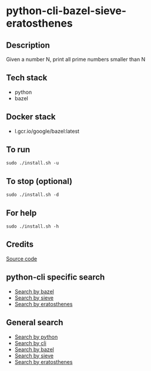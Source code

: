 # python-cli-bazel-sieve-eratosthenes

## Description
Given a number N, print all prime numbers smaller than N

## Tech stack
- python
- bazel

## Docker stack
- l.gcr.io/google/bazel:latest

## To run
`sudo ./install.sh -u`

## To stop (optional)
`sudo ./install.sh -d`

## For help
`sudo ./install.sh -h`

## Credits
[Source code](https://www.geeksforgeeks.org/sieve-of-eratosthenes/)

## python-cli specific search
- [Search by bazel](https://github.com/bearddan2000?tab=repositories&q=python-cli-bazel&type=&language=&sort=)
- [Search by sieve](https://github.com/bearddan2000?tab=repositories&q=python-cli-sieve&type=&language=&sort=)
- [Search by eratosthenes](https://github.com/bearddan2000?tab=repositories&q=python-cli-eratosthenes&type=&language=&sort=)

## General search
- [Search by python](https://github.com/bearddan2000?tab=repositories&q=python&type=&language=&sort=)
- [Search by cli](https://github.com/bearddan2000?tab=repositories&q=cli&type=&language=&sort=)
- [Search by bazel](https://github.com/bearddan2000?tab=repositories&q=bazel&type=&language=&sort=)
- [Search by sieve](https://github.com/bearddan2000?tab=repositories&q=sieve&type=&language=&sort=)
- [Search by eratosthenes](https://github.com/bearddan2000?tab=repositories&q=eratosthenes&type=&language=&sort=)
